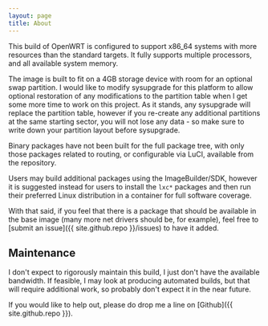 ```yaml
---
layout: page
title: About
---
```


This build of OpenWRT is configured to support x86\_64 systems with more
resources than the standard targets.  It fully supports multiple processors, and
all available system memory.

The image is built to fit on a 4GB storage device with room for an optional swap
partition.  I would like to modify sysupgrade for this platform to allow optional
restoration of any modifications to the partition table when I get some more time
to work on this project.  As it stands, any sysupgrade will replace the partition
table, however if you re-create any additional partitions at the same starting
sector, you will not lose any data - so make sure to write down your partition
layout before sysupgrade.

Binary packages have not been built for the full package tree, with only those
packages related to routing, or configurable via LuCI, available from the
repository.

Users may build additional packages using the ImageBuilder/SDK, however it is
suggested instead for users to install the `lxc*` packages and then run their
preferred Linux distribution in a container for full software coverage.

With that said, if you feel that there is a package that should be available in
the base image (many more net drivers should be, for example), feel free to
[submit an issue]({{ site.github.repo }}/issues) to have it added.

## Maintenance
I don't expect to rigorously maintain this build, I just don't have the
available bandwidth.  If feasible, I may look at producing automated builds, but
that will require additional work, so probably don't expect it in the near
future.

If you would like to help out, please do drop me a line on [Github]({{ site.github.repo }}).
